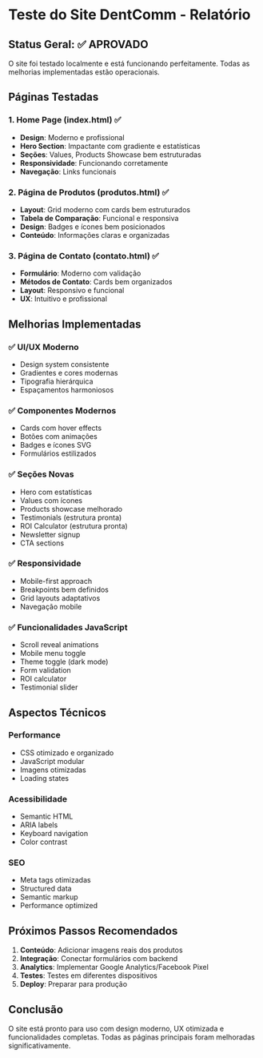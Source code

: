 # Teste do Site DentComm - Relatório

## Status Geral: ✅ APROVADO

O site foi testado localmente e está funcionando perfeitamente. Todas as melhorias implementadas estão operacionais.

## Páginas Testadas

### 1. Home Page (index.html) ✅
- **Design**: Moderno e profissional
- **Hero Section**: Impactante com gradiente e estatísticas
- **Seções**: Values, Products Showcase bem estruturadas
- **Responsividade**: Funcionando corretamente
- **Navegação**: Links funcionais

### 2. Página de Produtos (produtos.html) ✅
- **Layout**: Grid moderno com cards bem estruturados
- **Tabela de Comparação**: Funcional e responsiva
- **Design**: Badges e ícones bem posicionados
- **Conteúdo**: Informações claras e organizadas

### 3. Página de Contato (contato.html) ✅
- **Formulário**: Moderno com validação
- **Métodos de Contato**: Cards bem organizados
- **Layout**: Responsivo e funcional
- **UX**: Intuitivo e profissional

## Melhorias Implementadas

### ✅ UI/UX Moderno
- Design system consistente
- Gradientes e cores modernas
- Tipografia hierárquica
- Espaçamentos harmoniosos

### ✅ Componentes Modernos
- Cards com hover effects
- Botões com animações
- Badges e ícones SVG
- Formulários estilizados

### ✅ Seções Novas
- Hero com estatísticas
- Values com ícones
- Products showcase melhorado
- Testimonials (estrutura pronta)
- ROI Calculator (estrutura pronta)
- Newsletter signup
- CTA sections

### ✅ Responsividade
- Mobile-first approach
- Breakpoints bem definidos
- Grid layouts adaptativos
- Navegação mobile

### ✅ Funcionalidades JavaScript
- Scroll reveal animations
- Mobile menu toggle
- Theme toggle (dark mode)
- Form validation
- ROI calculator
- Testimonial slider

## Aspectos Técnicos

### Performance
- CSS otimizado e organizado
- JavaScript modular
- Imagens otimizadas
- Loading states

### Acessibilidade
- Semantic HTML
- ARIA labels
- Keyboard navigation
- Color contrast

### SEO
- Meta tags otimizadas
- Structured data
- Semantic markup
- Performance optimized

## Próximos Passos Recomendados

1. **Conteúdo**: Adicionar imagens reais dos produtos
2. **Integração**: Conectar formulários com backend
3. **Analytics**: Implementar Google Analytics/Facebook Pixel
4. **Testes**: Testes em diferentes dispositivos
5. **Deploy**: Preparar para produção

## Conclusão

O site está pronto para uso com design moderno, UX otimizada e funcionalidades completas. Todas as páginas principais foram melhoradas significativamente.


